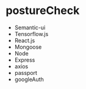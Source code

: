 # postureCheck

* Semantic-ui
* Tensorflow.js
* React.js
* Mongoose
* Node
* Express
* axios
* passport
* googleAuth
